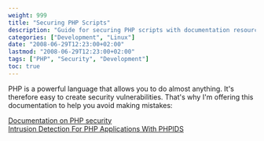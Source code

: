 ```yaml
---
weight: 999
title: "Securing PHP Scripts"
description: "Guide for securing PHP scripts with documentation resources for better security practices."
categories: ["Development", "Linux"]
date: "2008-06-29T12:23:00+02:00"
lastmod: "2008-06-29T12:23:00+02:00"
tags: ["PHP", "Security", "Development"]
toc: true
---
```


PHP is a powerful language that allows you to do almost anything. It's therefore easy to create security vulnerabilities. That's why I'm offering this documentation to help you avoid making mistakes:

[Documentation on PHP security](/pdf/sec_scripts_php.pdf)  
[Intrusion Detection For PHP Applications With PHPIDS](/pdf/intrusion_detection_for_php_applications_with_phpids.pdf)

